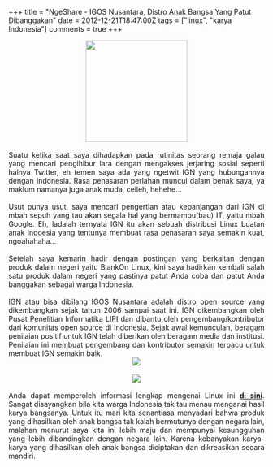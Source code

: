 +++
title = "NgeShare - IGOS Nusantara, Distro Anak Bangsa Yang Patut Dibanggakan"
date = 2012-12-21T18:47:00Z
tags = ["linux", "karya Indonesia"]
comments = true
+++

<center><img border="0" height="200" src="https://4.bp.blogspot.com/-DtIrrGEJ3fI/UNRKSBf6_6I/AAAAAAAAAjo/0PM7NymspiY/s200/ign_300.jpg" width="200" /></center><br />
<div style="text-align: justify;">Suatu ketika saat saya dihadapkan pada rutinitas seorang remaja galau yang mencari pengihibur lara dengan mengakses jerjaring sosial seperti halnya Twitter, eh temen saya ada yang ngetwit IGN yang hubungannya dengan Indonesia. Rasa penasaran perlahan muncul dalam benak saya, ya maklum namanya juga anak muda, ceileh, hehehe...<br /><br />
Usut punya usut, saya mencari pengertian atau kepanjangan dari IGN di mbah sepuh yang tau akan segala hal yang bermambu(bau) IT, yaitu mbah Google. Eh, ladalah ternyata IGN itu akan sebuah distribusi Linux buatan anak Indoesia yang tentunya membuat rasa penasaran saya semakin kuat, ngoahahaha...<br /><br />
Setelah saya kemarin hadir dengan postingan yang berkaitan dengan produk dalam negeri yaitu BlankOn Linux, kini saya hadirkan kembali salah satu produk dalam negeri yang pastinya patut Anda coba dan patut Anda banggakan sebagai warga Indonesia.<br /><br />
IGN atau bisa dibilang IGOS Nusantara adalah distro open source yang dikembangkan sejak tahun 2006 sampai saat ini. IGN dikembangkan oleh Pusat Penelitian Informatika LIPI dan dibantu oleh pengembang/kontributor dari komunitas open source di Indonesia. Sejak awal kemunculan, beragam penilaian positif untuk IGN telah diberikan oleh beragam media dan institusi. Penilaian ini membuat pengembang dan kontributor semakin terpacu untuk membuat IGN semakin baik.<br />
<center><img border="0" src="https://1.bp.blogspot.com/-YukqFttqKx4/UNRLdBgF52I/AAAAAAAAAj0/-uqpOfwE3qQ/s1600/8a-penari.jpg" /></center><br />
<center><img border="0" src="https://3.bp.blogspot.com/-kX0xs83pc7U/UNRLmWoszcI/AAAAAAAAAkQ/uLAFROxzr0M/s1600/8c-burung.jpg" /></center><br />
Anda dapat memperoleh informasi lengkap mengenai Linux ini <a href="http://igos-nusantara.or.id/"><b>di sini</b></a>. Sangat disayangkan bila kita warga Indonesia tak tau menau menganai hasil karya bangsanya. Untuk itu mari kita senantiasa menyadari bahwa produk yang dihasilkan oleh anak bangsa tak kalah bermutunya dengan negara lain, malahan menurut saya kita ini lebih maju dan mempunyai kesungguhan yang lebih dibandingkan dengan negara lain. Karena kebanyakan karya-karya yang dihasilkan oleh anak bangsa diciptakan dan dikreasikan secara mandiri.</div>
